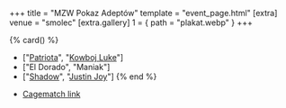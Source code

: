 +++
title = "MZW Pokaz Adeptów"
template = "event_page.html"
[extra]
venue = "smolec"
[extra.gallery]
1 = { path = "plakat.webp" }
+++

{% card() %}
- ["[Patriota](@/w/jedrus-bulecka.md)", "[Kowboj Luke](@/w/red-thunder.md)"]
- ["El Dorado", "Maniak"]
- ["[Shadow](@/w/shadow.md)", "[Justin Joy](@/w/justin-joy.md)"]
{% end %}

* [Cagematch link](https://www.cagematch.net/?id=1&nr=112870)

